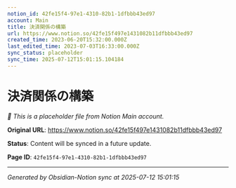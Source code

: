 ```yaml
---
notion_id: 42fe15f4-97e1-4310-82b1-1dfbbb43ed97
account: Main
title: 決済関係の構築
url: https://www.notion.so/42fe15f497e1431082b11dfbbb43ed97
created_time: 2023-06-20T15:32:00.000Z
last_edited_time: 2023-07-03T16:33:00.000Z
sync_status: placeholder
sync_time: 2025-07-12T15:01:15.104184
---
```


# 決済関係の構築

*🔄 This is a placeholder file from Notion Main account.*

**Original URL**: https://www.notion.so/42fe15f497e1431082b11dfbbb43ed97

**Status**: Content will be synced in a future update.

**Page ID**: `42fe15f4-97e1-4310-82b1-1dfbbb43ed97`

---

*Generated by Obsidian-Notion sync at 2025-07-12 15:01:15*
